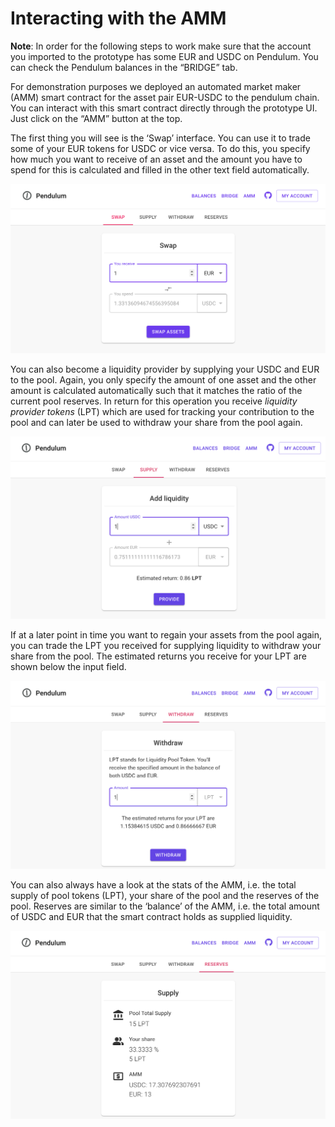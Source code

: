 # Interacting with the AMM

**Note**: In order for the following steps to work make sure that the account you imported to the prototype has some EUR and USDC on Pendulum. You can check the Pendulum balances in the “BRIDGE” tab.

For demonstration purposes we deployed an automated market maker (AMM) smart contract for the asset pair EUR-USDC to the pendulum chain. You can interact with this smart contract directly through the prototype UI. Just click on the “AMM” button at the top.

The first thing you will see is the ‘Swap’ interface. You can use it to trade some of your EUR tokens for USDC or vice versa. To do this, you specify how much you want to receive of an asset and the amount you have to spend for this is calculated and filled in the other text field automatically.

![](<../../.gitbook/assets/image (8) (1).png>)

You can also become a liquidity provider by supplying your USDC and EUR to the pool. Again, you only specify the amount of one asset and the other amount is calculated automatically such that it matches the ratio of the current pool reserves. In return for this operation you receive _liquidity provider tokens_ (LPT) which are used for tracking your contribution to the pool and can later be used to withdraw your share from the pool again.

![](<../../.gitbook/assets/image (6).png>)

If at a later point in time you want to regain your assets from the pool again, you can trade the LPT you received for supplying liquidity to withdraw your share from the pool. The estimated returns you receive for your LPT are shown below the input field.

![](<../../.gitbook/assets/image (5).png>)

You can also always have a look at the stats of the AMM, i.e. the total supply of pool tokens (LPT), your share of the pool and the reserves of the pool. Reserves are similar to the ‘balance’ of the AMM, i.e. the total amount of USDC and EUR that the smart contract holds as supplied liquidity.

![](<../../.gitbook/assets/image (11) (1).png>)
